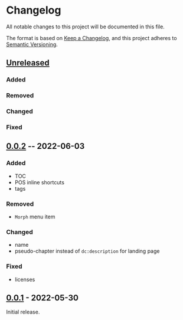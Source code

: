 # Changelog
All notable changes to this project will be documented in this file.

The format is based on [Keep a Changelog](https://keepachangelog.com/en/1.0.0/),
and this project adheres to [Semantic Versioning](https://semver.org/spec/v2.0.0.html).


## [Unreleased]

### Added

### Removed

### Changed

### Fixed

## [0.0.2] -- 2022-06-03

### Added
* TOC
* POS inline shortcuts
* tags

### Removed
* `Morph` menu item

### Changed
* name
* pseudo-chapter instead of `dc:description` for landing page

### Fixed
* licenses

## [0.0.1] - 2022-05-30

Initial release.

[Unreleased]: https://github.com/fmatter/yawarana-sketch-clld/compare/0.0.2...HEAD
[0.0.2]: https://github.com/fmatter/yawarana-sketch-clld/releases/tag/0.0.2
[0.0.1]: https://github.com/fmatter/yawarana-sketch-clld/releases/tag/0.0.1
